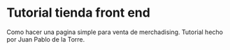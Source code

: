 # Tutorial tienda front end
Como hacer una pagina simple para venta de merchadising.
Tutorial hecho por Juan Pablo de la Torre.
